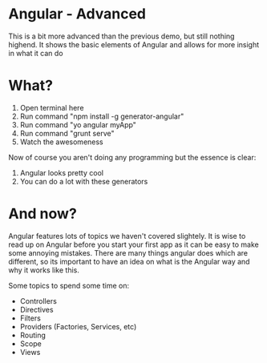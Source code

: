 # Angular - Advanced

This is a bit more advanced than the previous demo, but still nothing highend. It shows the basic elements of Angular and allows for more insight in what it can do

# What?

1. Open terminal here
2. Run command "npm install -g generator-angular"
3. Run command "yo angular myApp"
4. Run command "grunt serve"
5. Watch the awesomeness

Now of course you aren't doing any programming but the essence is clear:

1. Angular looks pretty cool
2. You can do a lot with these generators

# And now?

Angular features lots of topics we haven't covered slightely. It is wise to read up on Angular before you start your first app as it can be easy to make some annoying mistakes. There are many things angular does which are different, so its important to have an idea on what is the Angular way and why it works like this.

Some topics to spend some time on:

* Controllers
* Directives
* Filters
* Providers (Factories, Services, etc)
* Routing
* Scope
* Views